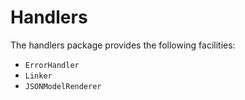 # Handlers

The handlers package provides the following facilities:

- `ErrorHandler`
- `Linker`
- `JSONModelRenderer`